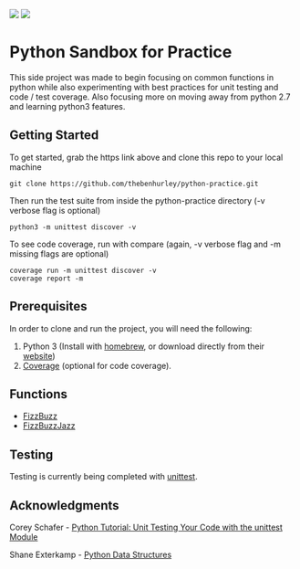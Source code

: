 <p>
    <img src="https://img.shields.io/badge/coverage-100%25-brightgreen.svg"/>
    <img src="https://img.shields.io/badge/python-%3E%3D3.7.1-blue.svg"/>
</p>

# Python Sandbox for Practice

This side project was made to begin focusing on common functions in python while also experimenting with best practices for unit testing and code / test coverage. Also focusing more on moving away from python 2.7 and learning python3 features.

## Getting Started

To get started, grab the https link above and clone this repo to your local machine
```
git clone https://github.com/thebenhurley/python-practice.git
```

Then run the test suite from inside the python-practice directory (-v verbose flag is optional)
```
python3 -m unittest discover -v
```

To see code coverage, run with compare (again, -v verbose flag and -m missing flags are optional)
```
coverage run -m unittest discover -v
coverage report -m
```

## Prerequisites

In order to clone and run the project, you will need the following:
1. Python 3 (Install with [homebrew](https://docs.brew.sh/Homebrew-and-Python), or download directly from their [website](https://www.python.org/downloads/))
2. [Coverage](https://coverage.readthedocs.io/en/latest/install.html) (optional for code coverage).

## Functions
* [FizzBuzz](func/fizzbuzz.py)
* [FizzBuzzJazz](func/fizzbuzz.py)

## Testing

Testing is currently being completed with [unittest](https://docs.python.org/3/library/unittest.html). 

## Acknowledgments

Corey Schafer - [Python Tutorial: Unit Testing Your Code with the unittest Module](https://www.youtube.com/watch?v=6tNS--WetLI&t=417s)

Shane Exterkamp - [Python Data Structures](https://github.com/exterkamp/Python-Data-Structures/blob/master/README.md)
